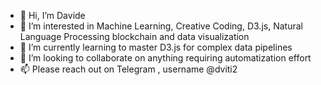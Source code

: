 - 👋 Hi, I’m Davide
- 👀 I’m interested in Machine Learning, Creative Coding, D3.js, Natural Language Processing blockchain and data visualization
- 🌱 I’m currently learning to master D3.js for complex data pipelines 
- 💞️ I’m looking to collaborate on anything requiring automatization effort
- 📫 Please reach out on Telegram , username @dviti2

<!---
Davz33/Davz33 is a ✨ special ✨ repository because its `README.md` (this file) appears on your GitHub profile.
You can click the Preview link to take a look at your changes.
--->
